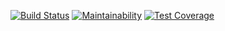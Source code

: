 [![Build Status](https://travis-ci.org/ejolles/SwEng2018.svg?branch=master)](https://travis-ci.org/ejolles/SwEng2018)
[![Maintainability](https://api.codeclimate.com/v1/badges/9877495efe70b944b563/maintainability)](https://codeclimate.com/github/ejolles/SwEng2018/maintainability)
[![Test Coverage](https://api.codeclimate.com/v1/badges/9877495efe70b944b563/test_coverage)](https://codeclimate.com/github/ejolles/SwEng2018/test_coverage)
